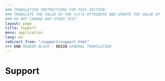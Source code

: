 ```yaml
---
### TRANSLATION INSTRUCTIONS FOR THIS SECTION:
### TRANSLATE THE VALUE OF THE title ATTRIBUTE AND UPDATE THE VALUE OF THE lang ATTRIBUTE. 
### DO NOT CHANGE ANY OTHER TEXT. 
layout: page
title: Support
menu: application
lang: en
redirect_from: "/support/support.html"
### END HEADER BLOCK - BEGIN GENERAL TRANSLATION
---
```


# Support

